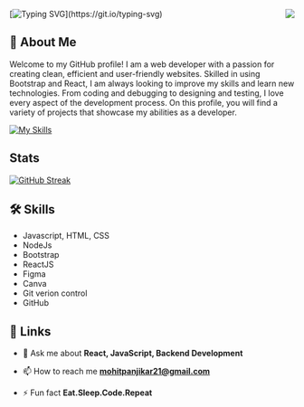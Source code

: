 <div align="">

<img align="right" src="https://visitor-badge.laobi.icu/badge?page_id=TheMohit2003.TheMohit2003">

[![Typing SVG](https://readme-typing-svg.demolab.com?font=sans+serif&weight=500&size=25&duration=6000&pause=1000&color=E835F7FF&center=true&width=435&lines=Hi+!+welcome+to+my+repo....)](https://git.io/typing-svg)

## 🚀 About Me
<!-- I'm a web developer .

I really enjoy making webpages and its components using programming languages. -->
Welcome to my GitHub profile! I am a web developer with a passion for creating clean, efficient and user-friendly websites. Skilled in using Bootstrap and React, I am always looking to improve my skills and learn new technologies. From coding and debugging to designing and testing, I love every aspect of the development process. On this profile, you will find a variety of projects that showcase my abilities as a developer.

[![My Skills](https://skillicons.dev/icons?i=js,html,css,react,bootstrap,github,express,figma,nodejs,docker)](https://skillicons.dev)

## Stats
[![GitHub Streak](https://streak-stats.demolab.com?user=Mohitpanjikar&theme=monokai)](https://git.io/streak-stats)




## 🛠 Skills
- Javascript, HTML, CSS
- NodeJs
- Bootstrap
- ReactJS
- Figma
- Canva
- Git verion control
- GitHub


## 🔗 Links


- 💬 Ask me about **React, JavaScript, Backend Development**

- 📫 How to reach me **mohitpanjikar21@gmail.com**

- ⚡ Fun fact **Eat.Sleep.Code.Repeat**
  





